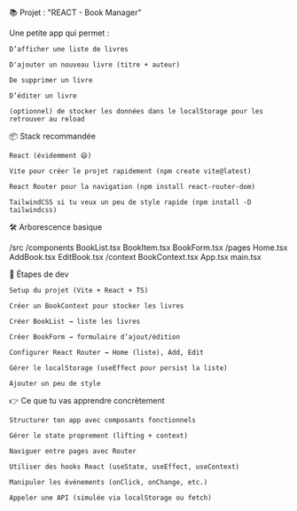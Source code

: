 📚 Projet : "REACT - Book Manager"

Une petite app qui permet :

    D’afficher une liste de livres

    D'ajouter un nouveau livre (titre + auteur)

    De supprimer un livre

    D’éditer un livre

    (optionnel) de stocker les données dans le localStorage pour les retrouver au reload

📦 Stack recommandée

    React (évidemment 😄)

    Vite pour créer le projet rapidement (npm create vite@latest)

    React Router pour la navigation (npm install react-router-dom)

    TailwindCSS si tu veux un peu de style rapide (npm install -D tailwindcss)

🛠️ Arborescence basique

/src
  /components
    BookList.tsx
    BookItem.tsx
    BookForm.tsx
  /pages
    Home.tsx
    AddBook.tsx
    EditBook.tsx
  /context
    BookContext.tsx
  App.tsx
  main.tsx

🚀 Étapes de dev

    Setup du projet (Vite + React + TS)

    Créer un BookContext pour stocker les livres

    Créer BookList → liste les livres

    Créer BookForm → formulaire d’ajout/édition

    Configurer React Router → Home (liste), Add, Edit

    Gérer le localStorage (useEffect pour persist la liste)

    Ajouter un peu de style

👉 Ce que tu vas apprendre concrètement

    Structurer ton app avec composants fonctionnels

    Gérer le state proprement (lifting + context)

    Naviguer entre pages avec Router

    Utiliser des hooks React (useState, useEffect, useContext)

    Manipuler les événements (onClick, onChange, etc.)

    Appeler une API (simulée via localStorage ou fetch)

